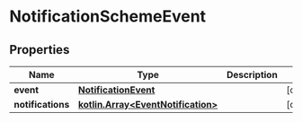 
# NotificationSchemeEvent

## Properties
Name | Type | Description | Notes
------------ | ------------- | ------------- | -------------
**event** | [**NotificationEvent**](NotificationEvent.md) |  |  [optional]
**notifications** | [**kotlin.Array&lt;EventNotification&gt;**](EventNotification.md) |  |  [optional]



